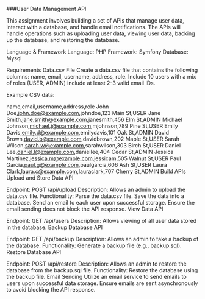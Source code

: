 ###User Data Management API

This assignment involves building a set of APIs that manage user data, interact with a database, and handle email notifications. The APIs will handle operations such as uploading user data, viewing user data, backing up the database, and restoring the database.

Language & Framework
Language: PHP Framework: Symfony Database: Mysql

Requirements
Data.csv File
Create a data.csv file that contains the following columns: name, email, username, address, role. Include 10 users with a mix of roles (USER, ADMIN) include at least 2-3 valid email IDs.

Example CSV data:

name,email,username,address,role
John Doe,john.doe@example.com,johndoe,123 Main St,USER
Jane Smith,jane.smith@example.com,janesmith,456 Elm St,ADMIN
Michael Johnson,michael.j@example.com,mjohnson,789 Pine St,USER
Emily Davis,emily.d@example.com,emilydavis,101 Oak St,ADMIN
David Brown,david.b@example.com,davidbrown,202 Maple St,USER
Sarah Wilson,sarah.w@example.com,sarahwilson,303 Birch St,USER
Daniel Lee,daniel.l@example.com,daniellee,404 Cedar St,ADMIN
Jessica Martinez,jessica.m@example.com,jessicam,505 Walnut St,USER
Paul Garcia,paul.g@example.com,paulgarcia,606 Ash St,USER
Laura Clark,laura.c@example.com,lauraclark,707 Cherry St,ADMIN
Build APIs
Upload and Store Data API

Endpoint: POST /api/upload
Description: Allows an admin to upload the data.csv file.
Functionality:
Parse the data.csv file.
Save the data into a database.
Send an email to each user upon successful storage.
Ensure the email sending does not block the API response.
View Data API

Endpoint: GET /api/users
Description: Allows viewing of all user data stored in the database.
Backup Database API

Endpoint: GET /api/backup
Description: Allows an admin to take a backup of the database.
Functionality:
Generate a backup file (e.g., backup.sql).
Restore Database API

Endpoint: POST /api/restore
Description: Allows an admin to restore the database from the backup.sql file.
Functionality:
Restore the database using the backup file.
Email Sending
Utilize an email service to send emails to users upon successful data storage.
Ensure emails are sent asynchronously to avoid blocking the API response.
